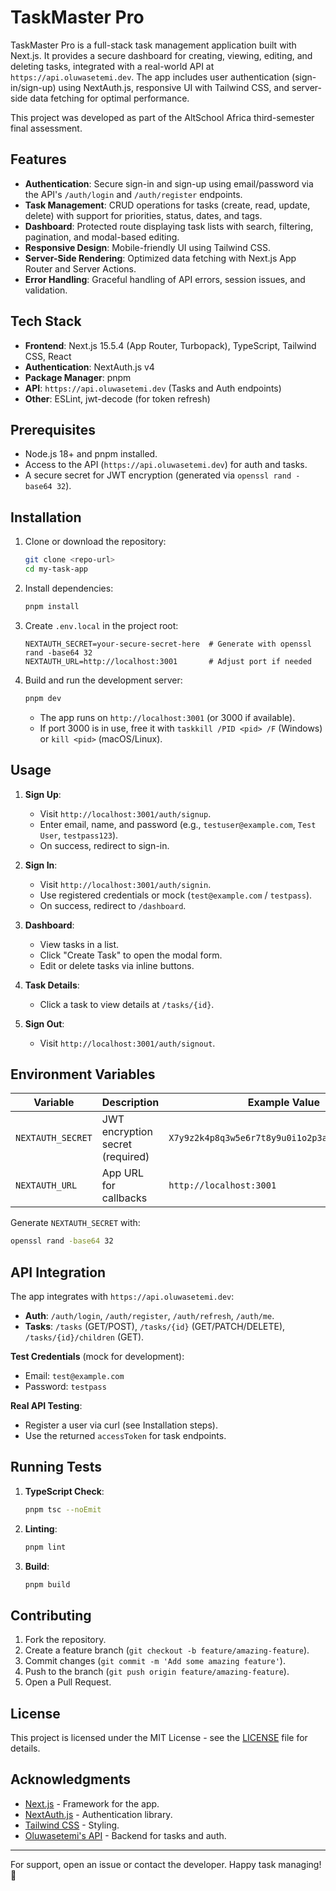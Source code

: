 # TaskMaster Pro

TaskMaster Pro is a full-stack task management application built with Next.js. It provides a secure dashboard for creating, viewing, editing, and deleting tasks, integrated with a real-world API at `https://api.oluwasetemi.dev`. The app includes user authentication (sign-in/sign-up) using NextAuth.js, responsive UI with Tailwind CSS, and server-side data fetching for optimal performance.

This project was developed as part of the AltSchool Africa third-semester final assessment.

## Features

- **Authentication**: Secure sign-in and sign-up using email/password via the API's `/auth/login` and `/auth/register` endpoints.
- **Task Management**: CRUD operations for tasks (create, read, update, delete) with support for priorities, status, dates, and tags.
- **Dashboard**: Protected route displaying task lists with search, filtering, pagination, and modal-based editing.
- **Responsive Design**: Mobile-friendly UI using Tailwind CSS.
- **Server-Side Rendering**: Optimized data fetching with Next.js App Router and Server Actions.
- **Error Handling**: Graceful handling of API errors, session issues, and validation.

## Tech Stack

- **Frontend**: Next.js 15.5.4 (App Router, Turbopack), TypeScript, Tailwind CSS, React
- **Authentication**: NextAuth.js v4
- **Package Manager**: pnpm
- **API**: `https://api.oluwasetemi.dev` (Tasks and Auth endpoints)
- **Other**: ESLint, jwt-decode (for token refresh)

## Prerequisites

- Node.js 18+ and pnpm installed.
- Access to the API (`https://api.oluwasetemi.dev`) for auth and tasks.
- A secure secret for JWT encryption (generated via `openssl rand -base64 32`).

## Installation

1. Clone or download the repository:
   ```bash
   git clone <repo-url>
   cd my-task-app
   ```

2. Install dependencies:
   ```bash
   pnpm install
   ```

3. Create `.env.local` in the project root:
   ```env
   NEXTAUTH_SECRET=your-secure-secret-here  # Generate with openssl rand -base64 32
   NEXTAUTH_URL=http://localhost:3001       # Adjust port if needed
   ```

4. Build and run the development server:
   ```bash
   pnpm dev
   ```
   - The app runs on `http://localhost:3001` (or 3000 if available).
   - If port 3000 is in use, free it with `taskkill /PID <pid> /F` (Windows) or `kill <pid>` (macOS/Linux).

## Usage

1. **Sign Up**:
   - Visit `http://localhost:3001/auth/signup`.
   - Enter email, name, and password (e.g., `testuser@example.com`, `Test User`, `testpass123`).
   - On success, redirect to sign-in.

2. **Sign In**:
   - Visit `http://localhost:3001/auth/signin`.
   - Use registered credentials or mock (`test@example.com` / `testpass`).
   - On success, redirect to `/dashboard`.

3. **Dashboard**:
   - View tasks in a list.
   - Click "Create Task" to open the modal form.
   - Edit or delete tasks via inline buttons.

4. **Task Details**:
   - Click a task to view details at `/tasks/{id}`.

5. **Sign Out**:
   - Visit `http://localhost:3001/auth/signout`.

## Environment Variables

| Variable          | Description                          | Example Value                  |
|-------------------|--------------------------------------|--------------------------------|
| `NEXTAUTH_SECRET` | JWT encryption secret (required)     | `X7y9z2k4p8q3w5e6r7t8y9u0i1o2p3a4s5d6f7g8h9j0k` |
| `NEXTAUTH_URL`    | App URL for callbacks                | `http://localhost:3001`        |

Generate `NEXTAUTH_SECRET` with:
```bash
openssl rand -base64 32
```

## API Integration

The app integrates with `https://api.oluwasetemi.dev`:
- **Auth**: `/auth/login`, `/auth/register`, `/auth/refresh`, `/auth/me`.
- **Tasks**: `/tasks` (GET/POST), `/tasks/{id}` (GET/PATCH/DELETE), `/tasks/{id}/children` (GET).

**Test Credentials** (mock for development):
- Email: `test@example.com`
- Password: `testpass`

**Real API Testing**:
- Register a user via curl (see Installation steps).
- Use the returned `accessToken` for task endpoints.

## Running Tests

1. **TypeScript Check**:
   ```bash
   pnpm tsc --noEmit
   ```

2. **Linting**:
   ```bash
   pnpm lint
   ```

3. **Build**:
   ```bash
   pnpm build
   ```

## Contributing

1. Fork the repository.
2. Create a feature branch (`git checkout -b feature/amazing-feature`).
3. Commit changes (`git commit -m 'Add some amazing feature'`).
4. Push to the branch (`git push origin feature/amazing-feature`).
5. Open a Pull Request.

## License

This project is licensed under the MIT License - see the [LICENSE](LICENSE) file for details.

## Acknowledgments

- [Next.js](https://nextjs.org) - Framework for the app.
- [NextAuth.js](https://next-auth.js.org) - Authentication library.
- [Tailwind CSS](https://tailwindcss.com) - Styling.
- [Oluwasetemi's API](https://api.oluwasetemi.dev) - Backend for tasks and auth.

---

For support, open an issue or contact the developer. Happy task managing! 🚀